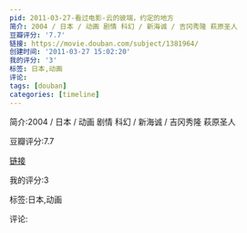 ```yaml
---
pid: 2011-03-27-看过电影-云的彼端，约定的地方
简介: 2004 / 日本 / 动画 剧情 科幻 / 新海诚 / 吉冈秀隆 萩原圣人
豆瓣评分: '7.7'
链接: https://movie.douban.com/subject/1381964/
创建时间: '2011-03-27 15:02:20'
我的评分: '3'
标签: 日本,动画
评论:
tags: [douban]
categories: [timeline]
---
```

简介:2004 / 日本 / 动画 剧情 科幻 / 新海诚 / 吉冈秀隆 萩原圣人

豆瓣评分:7.7

[链接](https://movie.douban.com/subject/1381964/)

我的评分:3

标签:日本,动画

评论:

